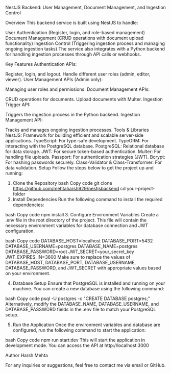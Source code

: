 NestJS Backend: User Management, Document Management, and Ingestion Control

Overview
This backend service is built using NestJS to handle:

User Authentication (Register, login, and role-based management)
Document Management (CRUD operations with document upload functionality)
Ingestion Control (Triggering ingestion process and managing ongoing ingestion tasks)
The service also integrates with a Python backend for handling ingestion processes through API calls or webhooks.

Key Features
Authentication APIs:

Register, login, and logout.
Handle different user roles (admin, editor, viewer).
User Management APIs (Admin only):

Managing user roles and permissions.
Document Management APIs:

CRUD operations for documents.
Upload documents with Multer.
Ingestion Trigger API:

Triggers the ingestion process in the Python backend.
Ingestion Management API:

Tracks and manages ongoing ingestion processes.
Tools & Libraries
NestJS: Framework for building efficient and scalable server-side applications.
TypeScript: For type-safe development.
TypeORM: For interacting with the PostgreSQL database.
PostgreSQL: Relational database for data storage.
JWT: For secure token-based authentication.
Multer: For handling file uploads.
Passport: For authentication strategies (JWT).
Bcrypt: For hashing passwords securely.
Class-Validator & Class-Transformer: For data validation.
Setup
Follow the steps below to get the project up and running:

1. Clone the Repository
bash
Copy code
git clone https://github.com/mehtaharsh929/nestjsbackend
cd your-project-folder
3. Install Dependencies
Run the following command to install the required dependencies:

bash
Copy code
npm install
3. Configure Environment Variables
Create a .env file in the root directory of the project. This file will contain the necessary environment variables for database connection and JWT configuration.

bash
Copy code
DATABASE_HOST=localhost
DATABASE_PORT=5432
DATABASE_USERNAME=postgres
DATABASE_NAME=postgres
DATABASE_PASSWORD=root
JWT_SECRET=your_secret_key
JWT_EXPIRES_IN=3600
Make sure to replace the values of DATABASE_HOST, DATABASE_PORT, DATABASE_USERNAME, DATABASE_PASSWORD, and JWT_SECRET with appropriate values based on your environment.

4. Database Setup
Ensure that PostgreSQL is installed and running on your machine. You can create a new database using the following command:

bash
Copy code
psql -U postgres -c "CREATE DATABASE postgres;"
Alternatively, modify the DATABASE_NAME, DATABASE_USERNAME, and DATABASE_PASSWORD fields in the .env file to match your PostgreSQL setup.

5. Run the Application
Once the environment variables and database are configured, run the following command to start the application:

bash
Copy code
npm run start:dev
This will start the application in development mode. You can access the API at http://localhost:3000

Author
Harsh Mehta

For any inquiries or suggestions, feel free to contact me via email or GitHub.

